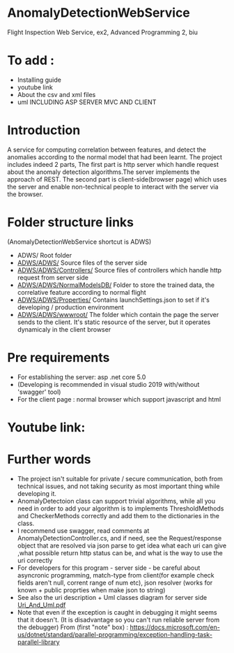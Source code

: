 # AnomalyDetectionWebService

Flight Inspection Web Service, ex2, Advanced Programming 2, biu

# To add :

 * Installing guide
 * youtube link
 * About the csv and xml files
 * uml INCLUDING ASP SERVER MVC AND CLIENT

# Introduction
A service for computing correlation between features, and detect the anomalies according to the normal model that had been learnt.
The project includes indeed 2 parts,
The first part is http server which handle request about the anomaly detection algorithms.The server implements the approach of REST.
The second part is client-side(browser page) which uses the server and enable non-technical people to interact with the server via the browser.

# Folder structure links
(AnomalyDetectionWebService shortcut is ADWS)
 * ADWS/      Root folder
 * [ADWS/ADWS/](AnomalyDetectionWebService/)  Source files of the server side
* [ADWS/ADWS/Controllers/](AnomalyDetectionWebService/Controllers/)  Source files of controllers which handle http request from server side
* [ADWS/ADWS/NormalModelsDB/](AnomalyDetectionWebService/NormalModelsDB/)   Folder to store the trained data, the correlative feature according to normal flight
* [ADWS/ADWS/Properties/](AnomalyDetectionWebService/Properties/)  Contains launchSettings.json to set if it's developing / production environment
* [ADWS/ADWS/wwwroot/](AnomalyDetectionWebService/wwwroot/)  The folder which contain the page the server sends to the client. It's static resource of the server, but it operates dynamicaly in the client browser 


# Pre requirements
* For establishing the server: asp .net core 5.0
* (Developing is recommended in visual studio 2019 with/without 'swagger' tool)
* For the client page : normal browser which support javascript and html

# Youtube link:

# Further words
* The project isn't suitable for private / secure communication, both from technical issues, and not taking security as most important thing while developing it.
* AnomalyDetectoion class can support trivial algorithms, while all you need in order to add your algorithm is to implements ThresholdMethods and CheckerMethods correctly and add them to the dictionaries in the class.
* I recommend use swagger, read comments at AnomalyDetectionController.cs, and if need, see the Request/response object that are resolved via json parse to get idea what each uri can give ,what possible return http status can be, and what is the way to use the uri correctly
* For developers for this program - server side - be careful about asyncronic programming, match-type from client(for example check fields aren't null, corrent range of num etc), json resolver (works for known + public proprties when make json to string)
* See also the uri description + Uml classes diagram for server side [Uri_And_Uml.pdf](Uri_And_Uml.pdf)
* Note that even if the exception is caught in debugging it might seems that it doesn't. (It is disadvantage so you can't 
run reliable server from the debugger)
From (first "note" box) : https://docs.microsoft.com/en-us/dotnet/standard/parallel-programming/exception-handling-task-parallel-library
